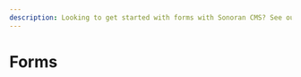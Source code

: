 ```yaml
---
description: Looking to get started with forms with Sonoran CMS? See our guides below!
---
```


# Forms

